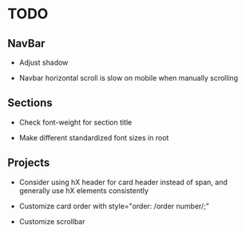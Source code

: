 # TODO

## NavBar

- Adjust shadow

- Navbar horizontal scroll is slow on mobile when manually scrolling

## Sections

- Check font-weight for section title

- Make different standardized font sizes in root

## Projects

- Consider using hX header for card header instead of span, and generally use hX elements consistently

- Customize card order with style="order: /order number/;"

- Customize scrollbar
